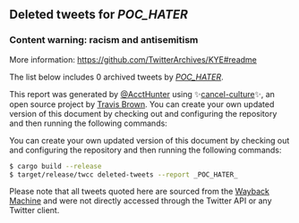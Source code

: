 ## Deleted tweets for _POC_HATER_
### Content warning: racism and antisemitism
More information: https://github.com/TwitterArchives/KYE#readme

The list below includes 0 archived tweets by
[_POC_HATER_](https://twitter.com/_POC_HATER_).



This report was generated by [@AcctHunter](https://twitter.com/accthunter) using ✨[cancel-culture](https://github.com/travisbrown/cancel-culture)✨,
an open source project by [Travis Brown](https://twitter.com/travisbrown). You can create your own
updated version of this document by checking out and configuring the repository and then running
the following commands:

You can create your own updated version of this document by checking out and configuring the
repository and then running the following commands:

```bash
$ cargo build --release
$ target/release/twcc deleted-tweets --report _POC_HATER_
```

Please note that all tweets quoted here are sourced from the
[Wayback Machine](https://web.archive.org) and were not directly accessed through the Twitter API or
any Twitter client.


